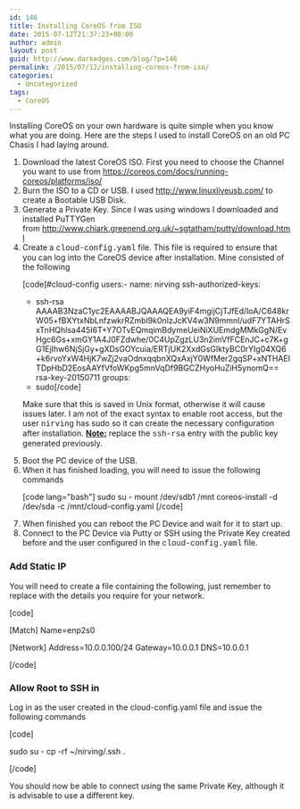 ```yaml
---
id: 146
title: Installing CoreOS from ISO
date: 2015-07-12T21:37:23+00:00
author: admin
layout: post
guid: http://www.darkedges.com/blog/?p=146
permalink: /2015/07/12/installing-coreos-from-iso/
categories:
  - Uncategorized
tags:
  - CoreOS
---
```

Installing CoreOS on your own hardware is quite simple when you know what you are doing. Here are the steps I used to install CoreOS on an old PC Chasis I had laying around.

<!-- more --> 

<ol>
	<li>Download the latest CoreOS ISO.
First you need to choose the Channel you want to use from <a href="https://coreos.com/docs/running-coreos/platforms/iso/">https://coreos.com/docs/running-coreos/platforms/iso/</a></li>
	<li>Burn the ISO to a CD or USB.
I used <a href="http://www.linuxliveusb.com/">http://www.linuxliveusb.com/</a> to create a Bootable USB Disk.</li>
	<li>Generate a Private Key.
Since I was using windows I downloaded and installed PuTTYGen from <a href="http://www.chiark.greenend.org.uk/~sgtatham/putty/download.html">http://www.chiark.greenend.org.uk/~sgtatham/putty/download.html</a></li>
	<li>Create a <span style="font-family: 'courier new', courier, monospace;">cloud-config.yaml</span> file.
This file is required to ensure that you can log into the CoreOS device after installation.
Mine consisted of the following

[code]#cloud-config
users:- name: nirving
ssh-authorized-keys:
  - ssh-rsa AAAAB3NzaC1yc2EAAAABJQAAAQEA9yiF4mgijCjTJfEd/loA/C648krW05+fBXYtxNbLnfzwkrRZmbl9k0nIzJcKV4w3N9mmnI/udF7YTAHrSxTnHQhlsa445I6T+Y7OTvEQmqimBdymeUeiNiXUEmdgMMkGgN/EvHgc6Gs+xmGY1A4J0FZdwhe/0C4UpZgzLU3n2imVfFCEnJC+c7K+gG1EjIhw6NjSjGy+gXDsGOYcuia/ERTjUK2XxdGsGIktyBC0rYIg04XQ6+k6rvoYxW4HjK7wZj2vaOdnxqqbnXQxAxjY0WfMer2gqSP+xNTHAEITDpHbD2EosAAYfVfoWKpg5mnVqDf9BGCZHyoHuZiH5ynomQ== rsa-key-20150711
groups:
  - sudo[/code]

Make sure that this is saved in Unix format, otherwise it will cause issues later.
I am not of the exact syntax to enable root access, but the user <span style="font-family: 'courier new', courier, monospace;">nirving</span> has sudo so it can create the necessary configuration after installation.
<span style="text-decoration: underline;"><strong>Note:</strong></span> replace the <span style="font-family: 'courier new', courier, monospace;">ssh-rsa</span> entry with the public key generated previously.</li>
	<li>Boot the PC device of the USB.</li>
	<li>When it has finished loading, you will need to issue the following commands

[code lang="bash"]
sudo su -
mount /dev/sdb1 /mnt
coreos-install -d /dev/sda -c /mnt/cloud-config.yaml
[/code]

</li>
	<li>When finished you can reboot the PC Device and wait for it to start up.</li>
	<li>Connect to the PC Device via Putty or SSH using the Private Key created before and the user configured in the <span style="font-family: 'courier new', courier, monospace;">cloud-config.yaml</span> file.</li>
</ol>
<h3>Add Static IP</h3>
You will need to create a file containing the following, just remember to replace with the details you require for your network.


[code]

[Match]
Name=enp2s0

[Network]
Address=10.0.0.100/24
Gateway=10.0.0.1
DNS=10.0.0.1

[/code]

<h3>Allow Root to SSH in</h3>
Log in as the user created in the cloud-config.yaml file and issue the following commands


[code]

sudo su -
cp -rf ~/nirving/.ssh .

[/code]


You should now be able to connect using the same Private Key, although it is advisable to use a different key.

&nbsp;